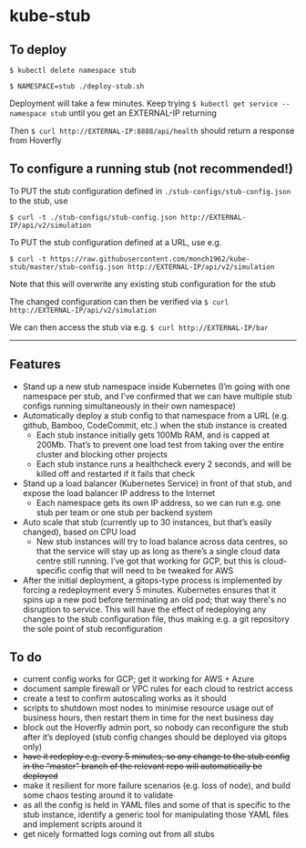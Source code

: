 # kube-stub

## To deploy
`$ kubectl delete namespace stub`

`$ NAMESPACE=stub ./deploy-stub.sh`

Deployment will take a few minutes. Keep trying
`$ kubectl get service --namespace stub`
until you get an EXTERNAL-IP returning

Then
`$ curl http://EXTERNAL-IP:8888/api/health`
should return a response from Hoverfly

## To configure a running stub (not recommended!)
To PUT the stub configuration defined in `./stub-configs/stub-config.json` to the stub, use

`$ curl -t ./stub-configs/stub-config.json http://EXTERNAL-IP/api/v2/simulation`

To PUT the stub configuration defined at a URL, use e.g.

`$ curl -t https://raw.githubusercontent.com/monch1962/kube-stub/master/stub-config.json http://EXTERNAL-IP/api/v2/simulation`

Note that this will overwrite any existing stub configuration for the stub

The changed configuration can then be verified via
`$ curl http://EXTERNAL-IP/api/v2/simulation`

We can then access the stub via e.g.
`$ curl http://EXTERNAL-IP/bar`

---
## Features
-	Stand up a new stub namespace inside Kubernetes (I’m going with one namespace per stub, and I’ve confirmed that we can have multiple stub configs running simultaneously in their own namespace)
-	Automatically deploy a stub config to that namespace from a URL (e.g. github, Bamboo, CodeCommit, etc.) when the stub instance is created
    -	Each stub instance initially gets 100Mb RAM, and is capped at 200Mb. That’s to prevent one load test from taking over the entire cluster and blocking other projects
    -	Each stub instance runs a healthcheck every 2 seconds, and will be killed off and restarted if it fails that check
-	Stand up a load balancer (Kubernetes Service) in front of that stub, and expose the load balancer IP address to the Internet
    -	Each namespace gets its own IP address, so we can run e.g. one stub per team or one stub per backend system
-	Auto scale that stub (currently up to 30 instances, but that’s easily changed), based on CPU load
    -	New stub instances will try to load balance across data centres, so that the service will stay up as long as there’s a single cloud data centre still running. I’ve got that working for GCP, but this is cloud-specific config that will need to be tweaked for AWS
-   After the initial deployment, a gitops-type process is implemented by forcing a redeployment every 5 minutes. Kubernetes ensures that it spins up a new pod before terminating an old pod; that way there's no disruption to service. This will have the effect of redeploying any changes to the stub configuration file, thus making e.g. a git repository the sole point of stub reconfiguration


## To do
- current config works for GCP; get it working for AWS + Azure
- document sample firewall or VPC rules for each cloud to restrict access
- create a test to confirm autoscaling works as it should
- scripts to shutdown most nodes to minimise resource usage out of business hours, then restart them in time for the next business day
- block out the Hoverfly admin port, so nobody can reconfigure the stub after it’s deployed (stub config changes should be deployed via gitops only)
- ~~have it redeploy e.g. every 5 minutes, so any change to the stub config in the “master” branch of the relevant repo will automatically be deployed~~
- make it resilient for more failure scenarios (e.g. loss of node), and build some chaos testing around it to validate
- as all the config is held in YAML files and some of that is specific to the stub instance, identify a generic tool for manipulating those YAML files and implement scripts around it
- get nicely formatted logs coming out from all stubs
